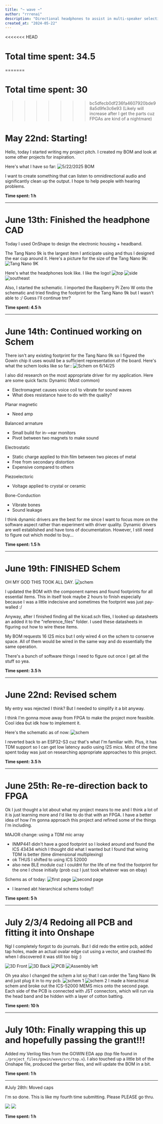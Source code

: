 ```yaml
---
title: "~ wave ~"
author: "rrrenai"
description: "Directional headphones to assist in multi-speaker selection"
created_at: "2024-05-22"
---
```

<<<<<<< HEAD
# Total time spent: 34.5
=======
# Total time spent: 30
>>>>>>> bc5dfecb0df236fa4607920bde98a5d9fe3c6e93
(Likely will increase after I get the parts cuz FPGAs are kind of a nightmare)

# May 22nd: Starting!

Hello, today I started writing my project pitch. I created my BOM and look at some other projects for inspiration.

Here's what I have so far:
![5/22/2025 BOM](./journal_images/5.22_BOM.png)

I want to create something that can listen to omnidirectional audio and significantly clean up the output. I hope to help people with hearing problems.

**Time spent: 1 h**

---
# June 13th: Finished the headphone CAD

Today I used OnShape to design the electronic housing + headband.

The Tang Nano 9k is the largest item I anticipate using and thus I designed the ear cup around it. Here's a picture for the size of the Tang Nano 9k:
![Tang Nano 9K](./journal_images/tang_nano_size.png)

Here's what the headphones look like. I like the logo!
![top](./journal_images/cad_top.PNG)
![side](./journal_images/cad_right.PNG)
![southeast](./journal_images/cad_se.PNG)

Also, I started the schematic. I imported the Raspberry Pi Zero W onto the schematic and tried finding the footprint for the Tang Nano 9k but I wasn't able to :/ Guess I'll continue tmr? 

**Time spent: 4.5 h**

---
# June 14th: Continued working on Schem

There isn't any existing footprint for the Tang Nano 9k so I figured the Gowin chip it uses would be a sufficient representation of the board. Here's what the schem looks like so far::
![Schem on  6/14/25](./journal_images/6-14-25_schem.PNG)

I also did research on the most appropriate driver for my application. Here are some quick facts:
Dynamic (Most common)
- Electromagnet causes voice coil to vibrate for sound waves
- What does resistance have to do with the quality?

Planar magnetic
- Need amp

Balanced armature
- Small build for in-=ear monitors
- Pivot between two magnets to make sound

Electrostatic
- Static charge applied to thin film between two pieces of metal
- Free from secondary distortion
- Expensive compared to others

Piezoelectoric
- Voltage applied to crystal or ceramic

Bone-Conduction
- Vibrate bones
- Sound leakage

I think dynamic drivers are the best for me since I want to focus more on the software aspect rather than experiment with driver quality. Dynamic drivers are well established and have tons of documentation. However, I still need to figure out which model to buy...

**Time spent: 1.5 h**

---
# June 19th: FINISHED Schem

OH MY GOD THIS TOOK ALL DAY. 
![schem](./journal_images/6-19-25_schem.PNG)

I updated the BOM with the component names and found footprints for all essential items. This in itself took maybe 2 hours to finish especially because I was a little indecisive and sometimes the footprint was just pay-walled :/

Anyway, after I finished finding all the kicad.sch files, I looked up datasheets an added it to the "reference_files" folder. I used these datasheets in figuring out how to wire these items. 

My BOM requests 16 I2S mics but I only wired 4 on the schem to conserve space. All of them would be wired in the same way and do essentially the same operation. 

There's a bunch of software things I need to figure out once I get all the stuff so yea.

**Time spent: 3.5 h**

---
# June 22nd: Revised schem

My entry was rejected I think? But I needed to simplify it a bit anyway. 

I think I'm gonna move away from FPGA to make the project more feasible. Cool idea but idk how to implement it.

Here's the schematic as of now:
![schem](./journal_images/6-22-25_schem.png)

I reverted back to an ESP32-S3 cuz that's what I'm familiar with. Plus, it has TDM support so I can get low latency audio using I2S mics. Most of the time spent today was just on researching appropriate approaches to this project.

**Time spent: 3.5 h**

---
# June 25th: Re-re-direction back to FPGA

Ok I just thought a lot about what my project means to me and I think a lot of it is just learning more and I'd like to do that with an FPGA. I have a better idea of how I'm gonna approach this project and refined some of the things I'm including.

MAJOR change: using a TDM mic array
* INMP441 didn't have a good footprint so I looked around and found the ICS 43434 which I thought did what I wanted but I found that wiring TDM is better (time dimensional multiplexing)
* ok THUS I shifted to using ICS 52000
* also new BLE module cuz I couldnt for the life of me find the footprint for the one I chose initially (prob cuz I just took whatever was on ebay)

Schems as of today: 
![first page](./journal_images/6-25-25_schem_1.png)
![second page](./journal_images/6-25-25_schem_2.png)
* I learned abt hierarchical schems today!!

**Time spent: 5 h**

---
# July 2/3/4 Redoing all PCB and fitting it into Onshape

Ngl I completely forgot to do journals. But I did redo the entire pcb, added tap holes, made an actual ovalar edge cut using a vector, and crashed tfo when I discovered it was still too big :)

![3D Front](./journal_images/7-10-25_3D.png)
![3D Back](./journal_images/7-10-25_3D_back.png)
![PCB](./journal_images/7-10-25_PCB.png)
![Assembly left](./journal_images/7-10-25_Assembly_LEFT.png)

Oh yea also I changed the schem a lot so that I can order the Tang Nano 9k and just plug it in to my pcb.
![schem 1](./journal_images/7-10-25_schem1.png)
![schem 2](./journal_images/7-10-25_schem2.png)
I made a hierachical schem and broke out the ICS-52000 MEMS mics onto the second page. Each side of the PCB is connected with JST connectors, which will run via the head band and be hidden with a layer of cotton batting.

**Time spent: 10 h**

--- 
# July 10th: Finally wrapping this up and hopefully passing the grant!!!

Added my Verilog files from the GOWIN EDA app (top file found in `./project_files/gowin/wave/src/top.v`). I also touched up a little bit of the Onshape file, produced the gerber files, and will update the BOM in a bit.

**Time spent: 1 h**

--- 
#July 28th: Moved caps

I'm so done. This is like my fourth time submitting. Please PLEASE go thru.

![](./journal_images/7-28-25_3D.png)
![](./journal_images/7-28-25_3D_back.png)

**Time spent: 1 h**